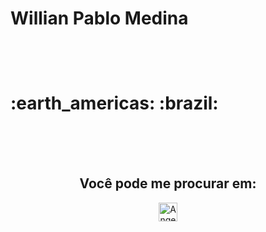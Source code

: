 
<div>
  <h1 align="left">Willian Pablo Medina<br><br><br><br> <span > :earth_americas: 	:brazil:  </span></h1>
<br>
<br>
<br>
</div>

<!-- - 👀 I’m interested in ... -->
<!-- - 🌱 I’m currently learning ... -->
<!-- - 💞️ I’m looking to collaborate on ... -->




<h2 align="center">Você pode me procurar em: </h2>

<p align="center">
  <a href="https://www.linkedin.com/in//">
    <img src="https://www.vectorlogo.zone/logos/linkedin/linkedin-icon.svg" alt="Angel Santiago Jaime Zavala's LinkedIn Profile" height="30" width="30">
  </a>


<!---
Willian-Medina/Willian-Medina is a ✨ special ✨ repository because its `README.md` (this file) appears on your GitHub profile.
You can click the Preview link to take a look at your changes.
--->
